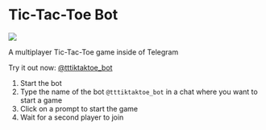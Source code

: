 # Tic-Tac-Toe Bot

![](https://i.imgur.com/2vW5chS.png)

 A multiplayer Tic-Tac-Toe game inside of Telegram 

Try it out now: [@tttiktaktoe_bot](https://t.me/tttiktaktoe_bot)

1. Start the bot
2. Type the name of the bot `@tttiktaktoe_bot` in a chat where you want to start a game 
3. Click on a prompt to start the game
4. Wait for a second player to join
